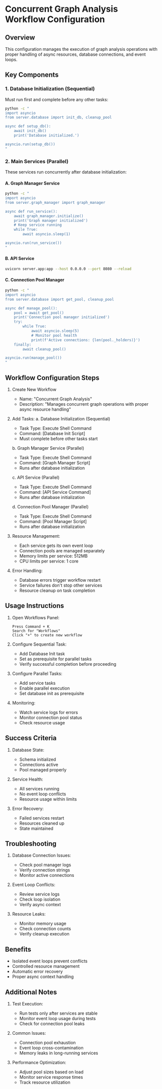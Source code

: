 # Concurrent Graph Analysis Workflow Configuration

## Overview
This configuration manages the execution of graph analysis operations with proper handling of async resources, database connections, and event loops.

## Key Components

### 1. Database Initialization (Sequential)
Must run first and complete before any other tasks:
```bash
python -c "
import asyncio
from server.database import init_db, cleanup_pool

async def setup_db():
    await init_db()
    print('Database initialized.')

asyncio.run(setup_db())
"
```

### 2. Main Services (Parallel)
These services run concurrently after database initialization:

#### A. Graph Manager Service
```bash
python -c "
import asyncio
from server.graph_manager import graph_manager

async def run_service():
    await graph_manager.initialize()
    print('Graph manager initialized')
    # Keep service running
    while True:
        await asyncio.sleep(1)

asyncio.run(run_service())
"
```

#### B. API Service
```bash
uvicorn server.app:app --host 0.0.0.0 --port 8080 --reload
```

#### C. Connection Pool Manager
```bash
python -c "
import asyncio
from server.database import get_pool, cleanup_pool

async def manage_pool():
    pool = await get_pool()
    print('Connection pool manager initialized')
    try:
        while True:
            await asyncio.sleep(5)
            # Monitor pool health
            print(f'Active connections: {len(pool._holders)}')
    finally:
        await cleanup_pool()

asyncio.run(manage_pool())
"
```

## Workflow Configuration Steps

1. Create New Workflow
   - Name: "Concurrent Graph Analysis"
   - Description: "Manages concurrent graph operations with proper async resource handling"

2. Add Tasks:
   a. Database Initialization (Sequential)
   - Task Type: Execute Shell Command
   - Command: [Database Init Script]
   - Must complete before other tasks start

   b. Graph Manager Service (Parallel)
   - Task Type: Execute Shell Command
   - Command: [Graph Manager Script]
   - Runs after database initialization

   c. API Service (Parallel)
   - Task Type: Execute Shell Command
   - Command: [API Service Command]
   - Runs after database initialization

   d. Connection Pool Manager (Parallel)
   - Task Type: Execute Shell Command
   - Command: [Pool Manager Script]
   - Runs after database initialization

3. Resource Management:
   - Each service gets its own event loop
   - Connection pools are managed separately
   - Memory limits per service: 512MB
   - CPU limits per service: 1 core

4. Error Handling:
   - Database errors trigger workflow restart
   - Service failures don't stop other services
   - Resource cleanup on task completion

## Usage Instructions

1. Open Workflows Panel:
   ```
   Press Command + K
   Search for "Workflows"
   Click "+" to create new workflow
   ```

2. Configure Sequential Task:
   - Add Database Init task
   - Set as prerequisite for parallel tasks
   - Verify successful completion before proceeding

3. Configure Parallel Tasks:
   - Add service tasks
   - Enable parallel execution
   - Set database init as prerequisite

4. Monitoring:
   - Watch service logs for errors
   - Monitor connection pool status
   - Check resource usage

## Success Criteria

1. Database State:
   - Schema initialized
   - Connections active
   - Pool managed properly

2. Service Health:
   - All services running
   - No event loop conflicts
   - Resource usage within limits

3. Error Recovery:
   - Failed services restart
   - Resources cleaned up
   - State maintained

## Troubleshooting

1. Database Connection Issues:
   - Check pool manager logs
   - Verify connection strings
   - Monitor active connections

2. Event Loop Conflicts:
   - Review service logs
   - Check loop isolation
   - Verify async context

3. Resource Leaks:
   - Monitor memory usage
   - Check connection counts
   - Verify cleanup execution

## Benefits
- Isolated event loops prevent conflicts
- Controlled resource management
- Automatic error recovery
- Proper async context handling

## Additional Notes
1. Test Execution:
   - Run tests only after services are stable
   - Monitor event loop usage during tests
   - Check for connection pool leaks

2. Common Issues:
   - Connection pool exhaustion
   - Event loop cross-contamination
   - Memory leaks in long-running services

3. Performance Optimization:
   - Adjust pool sizes based on load
   - Monitor service response times
   - Track resource utilization